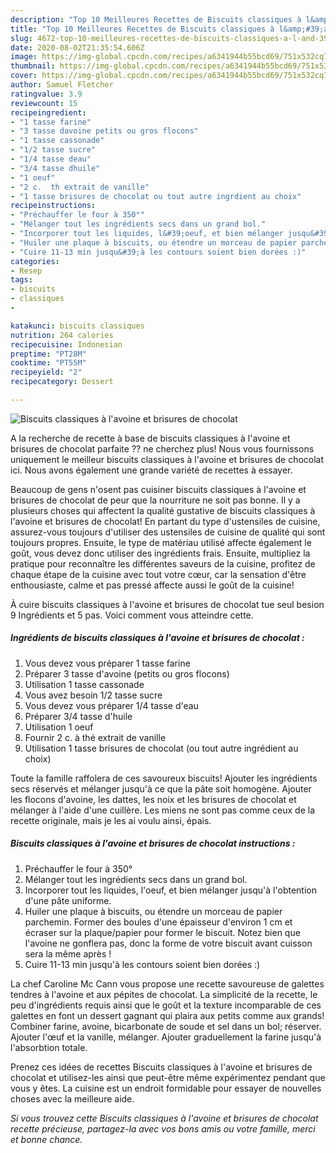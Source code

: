 ```yaml
---
description: "Top 10 Meilleures Recettes de Biscuits classiques à l&amp;#39;avoine et brisures de chocolat"
title: "Top 10 Meilleures Recettes de Biscuits classiques à l&amp;#39;avoine et brisures de chocolat"
slug: 4672-top-10-meilleures-recettes-de-biscuits-classiques-a-l-and-39-avoine-et-brisures-de-chocolat
date: 2020-08-02T21:35:54.606Z
image: https://img-global.cpcdn.com/recipes/a6341944b55bcd69/751x532cq70/biscuits-classiques-a-lavoine-et-brisures-de-chocolat-photo-principale-de-la-recette.jpg
thumbnail: https://img-global.cpcdn.com/recipes/a6341944b55bcd69/751x532cq70/biscuits-classiques-a-lavoine-et-brisures-de-chocolat-photo-principale-de-la-recette.jpg
cover: https://img-global.cpcdn.com/recipes/a6341944b55bcd69/751x532cq70/biscuits-classiques-a-lavoine-et-brisures-de-chocolat-photo-principale-de-la-recette.jpg
author: Samuel Fletcher
ratingvalue: 3.9
reviewcount: 15
recipeingredient:
- "1 tasse farine"
- "3 tasse davoine petits ou gros flocons"
- "1 tasse cassonade"
- "1/2 tasse sucre"
- "1/4 tasse deau"
- "3/4 tasse dhuile"
- "1 oeuf"
- "2 c.  th extrait de vanille"
- "1 tasse brisures de chocolat ou tout autre ingrdient au choix"
recipeinstructions:
- "Préchauffer le four à 350°"
- "Mélanger tout les ingrédients secs dans un grand bol."
- "Incorporer tout les liquides, l&#39;oeuf, et bien mélanger jusqu&#39;à l&#39;obtention d&#39;une pâte uniforme."
- "Huiler une plaque à biscuits, ou étendre un morceau de papier parchemin. Former des boules d&#39;une épaisseur d&#39;environ 1 cm et écraser sur la plaque/papier pour former le biscuit. Notez bien que l&#39;avoine ne gonflera pas, donc la forme de votre biscuit avant cuisson sera la même après !"
- "Cuire 11-13 min jusqu&#39;à les contours soient bien dorées :)"
categories:
- Resep
tags:
- biscuits
- classiques
- 

katakunci: biscuits classiques  
nutrition: 264 calories
recipecuisine: Indonesian
preptime: "PT28M"
cooktime: "PT55M"
recipeyield: "2"
recipecategory: Dessert

---
```



![Biscuits classiques à l&#39;avoine et brisures de chocolat](https://img-global.cpcdn.com/recipes/a6341944b55bcd69/751x532cq70/biscuits-classiques-a-lavoine-et-brisures-de-chocolat-photo-principale-de-la-recette.jpg)

A la recherche de recette à base de biscuits classiques à l&#39;avoine et brisures de chocolat parfaite ?? ne cherchez plus! Nous vous fournissons uniquement le meilleur biscuits classiques à l&#39;avoine et brisures de chocolat ici. Nous avons également une grande variété de recettes à essayer.

Beaucoup de gens n'osent pas cuisiner biscuits classiques à l&#39;avoine et brisures de chocolat de peur que la nourriture ne soit pas bonne. Il y a plusieurs choses qui affectent la qualité gustative de biscuits classiques à l&#39;avoine et brisures de chocolat! En partant du type d'ustensiles de cuisine, assurez-vous toujours d'utiliser des ustensiles de cuisine de qualité qui sont toujours propres. Ensuite, le type de matériau utilisé affecte également le goût, vous devez donc utiliser des ingrédients frais. Ensuite, multipliez la pratique pour reconnaître les différentes saveurs de la cuisine, profitez de chaque étape de la cuisine avec tout votre cœur, car la sensation d'être enthousiaste, calme et pas pressé affecte aussi le goût de la cuisine!

<!--inarticleads1-->

À cuire biscuits classiques à l&#39;avoine et brisures de chocolat tue seul besion 9 Ingrédients et 5 pas. Voici comment vous atteindre cette.

##### Ingrédients de biscuits classiques à l&#39;avoine et brisures de chocolat :

1. Vous devez vous préparer 1 tasse farine
1. Préparer 3 tasse d&#39;avoine (petits ou gros flocons)
1. Utilisation 1 tasse cassonade
1. Vous avez besoin 1/2 tasse sucre
1. Vous devez vous préparer 1/4 tasse d&#39;eau
1. Préparer 3/4 tasse d&#39;huile
1. Utilisation 1 oeuf
1. Fournir 2 c. à thé extrait de vanille
1. Utilisation 1 tasse brisures de chocolat (ou tout autre ingrédient au choix)


Toute la famille raffolera de ces savoureux biscuits! Ajouter les ingrédients secs réservés et mélanger jusqu&#39;à ce que la pâte soit homogène. Ajouter les flocons d&#39;avoine, les dattes, les noix et les brisures de chocolat et mélanger à l&#39;aide d&#39;une cuillère. Les miens ne sont pas comme ceux de la recette originale, mais je les ai voulu ainsi, épais. 

<!--inarticleads2-->

##### Biscuits classiques à l&#39;avoine et brisures de chocolat instructions :

1. Préchauffer le four à 350°
1. Mélanger tout les ingrédients secs dans un grand bol.
1. Incorporer tout les liquides, l&#39;oeuf, et bien mélanger jusqu&#39;à l&#39;obtention d&#39;une pâte uniforme.
1. Huiler une plaque à biscuits, ou étendre un morceau de papier parchemin. Former des boules d&#39;une épaisseur d&#39;environ 1 cm et écraser sur la plaque/papier pour former le biscuit. Notez bien que l&#39;avoine ne gonflera pas, donc la forme de votre biscuit avant cuisson sera la même après !
1. Cuire 11-13 min jusqu&#39;à les contours soient bien dorées :)


La chef Caroline Mc Cann vous propose une recette savoureuse de galettes tendres à l&#39;avoine et aux pépites de chocolat. La simplicité de la recette, le peu d&#39;ingrédients requis ainsi que le goût et la texture incomparable de ces galettes en font un dessert gagnant qui plaira aux petits comme aux grands! Combiner farine, avoine, bicarbonate de soude et sel dans un bol; réserver. Ajouter l&#39;œuf et la vanille, mélanger. Ajouter graduellement la farine jusqu&#39;à l&#39;absorbtion totale. 

<!--inarticleads1-->

<p>
Prenez ces idées de recettes Biscuits classiques à l&#39;avoine et brisures de chocolat et utilisez-les ainsi que peut-être même expérimentez pendant que vous y êtes. La cuisine est un endroit formidable pour essayer de nouvelles choses avec la meilleure aide.
</p>

<p>
<i>Si vous trouvez cette Biscuits classiques à l&#39;avoine et brisures de chocolat recette précieuse, partagez-la avec vos bons amis ou votre famille, merci et bonne chance.</i>
</p>
